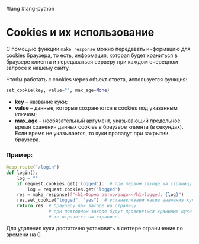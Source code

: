 #lang #lang-python 

# Cookies и их использование

С помощью функции `make_response` можно передавать информацию для cookies браузера, то есть, информация, которая будет храниться в браузере клиента и передаваться серверу при каждом очередном запросе к нашему сайту.

Чтобы работать с cookies через объект ответа, используется функция:

```python
set_cookie(key, value="", max_age=None)
```

- **key** – название куки;
- **value** – данные, которые сохраняются в cookies под указанным ключом;
- **max_age** – необязательный аргумент, указывающий предельное время хранения данных cookies в браузере клиента (в секундах). Если время не указывается, то куки пропадут при закрытии браузера.

### Пример:

```python
@app.route("/login")
def login():
    log = ""
    if request.cookies.get('logged'):  # при первом заходе на страницу куки logged отсутствует
        log = request.cookies.get('logged')
    res = make_response(f"<h1>Форма авторизации</h1>logged: {log}")
    res.set_cookie("logged", "yes")  # устанавливаем какие значения куки будут отправляться
    return res  # браузеру при заходе на страницу
                # при повторном заходе будут проверяться хранимые куки и
                # те отразятся на странице.

```

Для удаления куки достаточно установить в сеттере ограничение по времени на 0.
